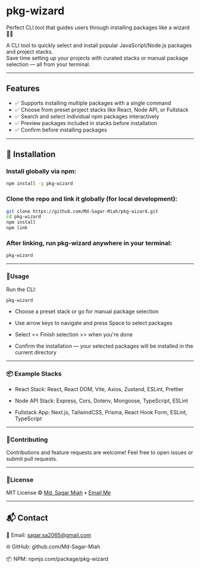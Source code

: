 # pkg-wizard

Perfect CLI tool that guides users through installing packages like a wizard 🧙‍♂️

A CLI tool to quickly select and install popular JavaScript/Node.js packages and project stacks.  
Save time setting up your projects with curated stacks or manual package selection — all from your terminal.

---

## Features

- ✅ Supports installing multiple packages with a single command
- ✅ Choose from preset project stacks like React, Node API, or Fullstack
- ✅ Search and select individual npm packages interactively
- ✅ Preview packages included in stacks before installation
- ✅ Confirm before installing packages

---

## 🚀 Installation

### Install globally via npm:

```bash
npm install -g pkg-wizard
```

### Clone the repo and link it globally (for local development):

```bash
git clone https://github.com/Md-Sagar-Miah/pkg-wizard.git
cd pkg-wizard
npm install
npm link
```

### After linking, run pkg-wizard anywhere in your terminal:

```bash
pkg-wizard
```

---

### 🧪Usage

Run the CLI:

```bash
pkg-wizard
```

- Choose a preset stack or go for manual package selection

- Use arrow keys to navigate and press Space to select packages

- Select << Finish selection >> when you're done

- Confirm the installation — your selected packages will be installed in the current directory

---

### 📦 Example Stacks

- React Stack: React, React DOM, Vite, Axios, Zustand, ESLint, Prettier

- Node API Stack: Express, Cors, Dotenv, Mongoose, TypeScript, ESLint

- Fullstack App: Next.js, TailwindCSS, Prisma, React Hook Form, ESLint, TypeScript

---

### 🤝Contributing

Contributions and feature requests are welcome!
Feel free to open issues or submit pull requests.

---

### 📄License

MIT License © [Md. Sagar Miah](https://github.com/Md-Sagar-Miah) • [Email Me](mailto:sagar.sa2065@gmail.com)

---

## 📬 Contact

📧 Email: sagar.sa2065@gmail.com

🌐 GitHub: github.com/Md-Sagar-Miah

📦 NPM: npmjs.com/package/pkg-wizard
